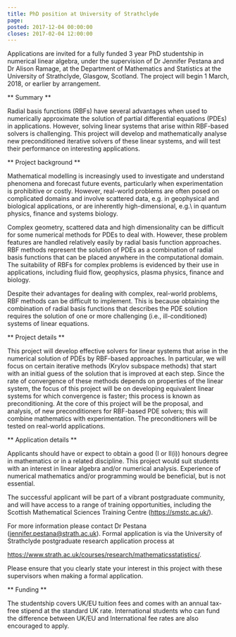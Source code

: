 ```yaml
---
title: PhD position at University of Strathclyde
page: 
posted: 2017-12-04 00:00:00
closes: 2017-02-04 12:00:00
---
```


Applications are invited for a fully funded 3 year PhD studentship in numerical linear algebra, under the supervision of Dr Jennifer Pestana and Dr Alison Ramage, at the Department of Mathematics and Statistics at the University of Strathclyde, Glasgow, Scotland. The project will begin 1 March, 2018, or earlier by arrangement. 


** Summary **

Radial basis functions (RBFs) have several advantages when used to numerically approximate the solution of partial differential equations (PDEs) in applications. However, solving linear systems that arise within RBF-based solvers is challenging. This project will develop and mathematically analyse new preconditioned iterative solvers of these linear systems, and will test their performance on interesting applications. 


** Project background **

Mathematical modelling is increasingly used to investigate and understand phenomena and forecast future events, particularly when experimentation is prohibitive or costly. However, real-world problems are often posed on complicated domains and involve scattered data, e.g. in geophysical and biological applications, or are inherently high-dimensional, e.g.\ in quantum physics, finance and systems biology. 

Complex geometry, scattered data and high dimensionality can be difficult for some numerical methods for PDEs to deal with. However, these problem features are handled  relatively easily by radial basis function approaches. RBF methods represent the solution of PDEs as a combination of radial basis functions that can be placed anywhere in the computational domain. The suitability of RBFs for complex problems is evidenced by their use in applications, including fluid flow, geophysics, plasma physics, finance and biology. 

Despite their advantages for dealing with complex, real-world problems, RBF methods can be difficult to implement. This is because obtaining the combination of radial basis functions that describes the PDE solution requires the solution of one or more challenging (i.e., ill-conditioned) systems of linear equations. 


** Project details **

This project will develop effective solvers for linear systems that arise in the numerical solution of PDEs by RBF-based approaches. In particular, we will focus on certain iterative methods (Krylov subspace methods) that start with an initial guess of the solution that is improved at each step. Since the rate of convergence of these methods depends on properties of the linear system, the focus of this project will be on developing equivalent linear systems for which convergence is faster; this process is known as preconditioning. At the core of this project will be the proposal, and analysis, of new preconditioners for RBF-based PDE solvers; this will combine mathematics with experimentation. 
The preconditioners will be tested on real-world applications. 


** Application details ** 

Applicants should have or expect to obtain a good (I or II(i)) honours degree in mathematics or in a related discipline. This project would suit students with an interest in linear algebra and/or numerical analysis. Experience of numerical mathematics and/or programming would be beneficial, but is not essential. 

The successful applicant will be part of a vibrant postgraduate community, and will have access to a range of training opportunities, including the Scottish Mathematical Sciences Training Centre (https://smstc.ac.uk/). 

For more information please contact Dr Pestana (<jennifer.pestana@strath.ac.uk>). Formal application is via the University of Strathclyde postgraduate research application process at 

<https://www.strath.ac.uk/courses/research/mathematicsstatistics/>.

Please ensure that you clearly state your interest in this project with these supervisors when making a formal application. 


** Funding ** 

The studentship covers UK/EU tuition fees and comes with an annual tax-free stipend at the standard UK rate. International students who can fund the difference between UK/EU and International fee rates are also encouraged to apply.
